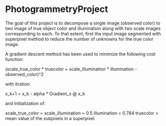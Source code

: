 # PhotogrammetryProject
The goal of this project is to decompose a single image (observed color) to two image of true object color and illumination along with two scale images corresponding to each.
To that extent, first the input image segmented with superpixel method to reduce the number of unknowns for the true color image.

A gradient descent method has been used to minimize the following cost function:

(scale_true_color * truecolor + scale_illumination * illumination - observed_color)^2

with itration:

x_k+1 = x_k - alpha * Gradient_x @ x_k

and Initialization of:

scale_true_color = scale_illumination = 0.5
illumination = 0.784
truecolor = mean value of the subpixels in a superpixel
